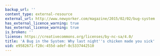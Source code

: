 ```yaml
---
backup_url: ''
content_type: external-resource
external_url: http://www.newyorker.com/magazine/2015/02/02/bug-system
has_external_licence_warning: true
has_external_license_warning: true
is_broken: ''
license: https://creativecommons.org/licenses/by-nc-sa/4.0/
title: 'A Bug in the System: Why last night''s chicken made you sick'
uid: e9582671-f28c-455d-adef-8c5337442510
---
```

